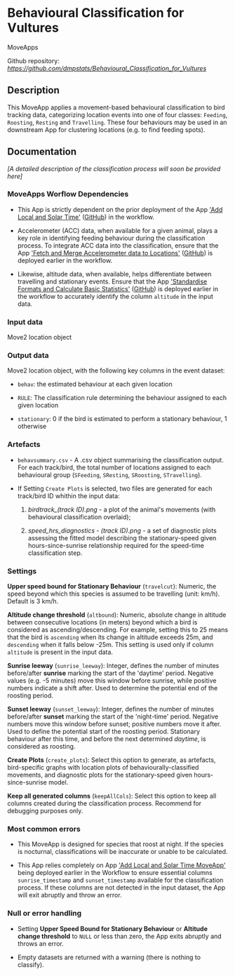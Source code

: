 # Behavioural Classification for Vultures

MoveApps

Github repository: *https://github.com/dmpstats/Behavioural_Classification_for_Vultures*

## Description

This MoveApp applies a movement-based behavioural classification to bird tracking data, categorizing location events into one of four classes: `Feeding`, `Roosting`, `Resting` and `Travelling`. These four behaviours may be used in an downstream App for clustering locations (e.g. to find feeding spots).

## Documentation

*[A detailed description of the classification process will soon be provided here]*


<!-- Behavioural classification is performed on GPS location data with the option to incorporate altitude data. The first stage of classification is based on speed, and predicts one of three behaviours:

-   Speed below the travelling threshold and timestamp within roosting hours: `Roosting`
-   Speed below the travelling threshold and timestamp outside of roosting hours: `Resting`
-   Speed above the travelling threshold: `Travelling`

Roosting hours are determined either by sunrise-sunset data generated previously by the **Add Local and Solar Time** MoveApp (using setting `Use Provided Sunrise Hours = TRUE`) or, alternatively, using the `Start/End of Roosting Hours` settings.

No `Feeding` behaviour is classified within this first stage of classification.

If altitude information is available, reclassification is performed. This requires the input data to contain a column named `altitude` - if not present, please use the [`Standardise Formats and Calculate Basic Statistics`](https://github.com/callumjclarke/Standardise_Formats_and_Calculate_Basic_Statistics.git) MoveApp to rename or create this column. Altitude reclassification is performed as follows:

-   A location that is initially assigned to `Resting` but whose altitude change to the next location is increasing is reclassified to `Travelling`
-   A location that is initially assigned to `Resting` but whose altitude change to the next location is decreasing is reclassified to `Travelling` *if* the next location involves further ascent or descent. Otherwise, it remains `Resting`

`Feeding` behaviour is exclusively classified based on runs of stationary behaviour. Locations within the highest 5th percentile of cumulative time spent stationary are reclassified as `Feeding`.

-->

<!-- ### Future plans -->

<!-- There are additional components to this application that will become available once additional MoveApps are created. -->

<!-- 1.  If non-location (accelerometer data) is available, the app will use this information to distinguish resting behaviour from feeding behaviour and re-classify resting accordingly. This will require the user to add an additional app to the workflow between the pre-processing (`Standardise Formats and Calculate Basic Statistics`) and this classification app.-->

<!-- 2.  Individual based behaviour will be used to ascertain if the behaviour at a given time of day is unusual. This is achieved by using a model for each individual based on speed and time of day to make predictions and locations within the lowest 5th percentile of predicted movement based on time of day will be reclassified as `Feeding`. An app will be published to create these individual models and the output object uploaded manually to the workflow to include it here. -->



### MoveApps Worflow Dependencies

- This App is strictly dependent on the prior deployment of the App ['Add Local and Solar Time'](https://www.moveapps.org/apps/browser/43272925-cd24-466f-bcb9-844a09f1806b) ([GitHub](https://github.com/movestore/Convert-Times)) in the workflow.

- Accelerometer (ACC) data, when available for a given animal, plays a key role in identifying feeding behaviour during the classification process. To integrate ACC data into the classification, ensure that the App ['Fetch and Merge Accelerometer data to Locations'](https://www.moveapps.org/apps/browser/2bf78311-45a3-4d7c-8889-bd211cb38c25) ([GitHub](https://github.com/dmpstats/Fetch_and_Merge_Acceleration_to_Locations)) is deployed earlier in the workflow.

- Likewise, altitude data, when available, helps differentiate between travelling and stationary events. Ensure that the App ['Standardise Formats and Calculate Basic Statistics'](https://www.moveapps.org/apps/browser/301544a1-3cb8-48ce-b8cf-fa9d8535676b) ([GitHub](https://github.com/dmpstats/Standardise_Formats_and_Calculate_Basic_Statistics)) is deployed earlier in the workflow to accurately identify the column `altitude` in the input data.


### Input data

Move2 location object


### Output data

Move2 location object, with the following key columns in the event dataset:

- `behav`: the estimated behaviour at each given location

- `RULE`: The classification rule determining the behaviour assigned to each given location

- `stationary`: 0 if the bird is estimated to perform a stationary behaviour, 1 otherwise



### Artefacts

-   `behavsummary.csv` - A .csv object summarising the classification output. For each track/bird, the total number of locations assigned to each behavioural group (`SFeeding`, `SResting`, `SRoosting`, `STravelling`).

- If Setting `Create Plots` is selected, two files are generated for each track/bird ID whithin the input data:

  1. *birdtrack_(track ID).png* - a plot of the animal's movements (with behavioural classification overlaid);
  
  2. *speed_hrs_diagnostics - (track ID).png* - a set of diagnostic plots assessing the fitted model describing the stationary-speed given hours-since-sunrise relationship required for the speed-time classification step.



### Settings

**Upper speed bound for Stationary Behaviour** (`travelcut`): Numeric, the speed beyond which this species is assumed to be travelling (unit: km/h). Default is 3 km/h.

**Altitude change threshold** (`altbound`): Numeric, absolute change in altitude between consecutive locations (in meters) beyond which a bird is considered as ascending/descending. For example, setting this to 25 means that the bird is `ascending` when its change in altitude exceeds 25m, and `descending` when it falls below -25m. This setting is used only if column `altitude` is present in the input data.

**Sunrise leeway** (`sunrise_leeway`): Integer, defines the number of minutes before/after **sunrise** marking the start of the 'daytime' period. Negative values (e.g. -5 minutes) move this window before sunrise, while positive numbers indicate a shift after. Used to determine the potential end of the roosting period.

**Sunset leeway** (`sunset_leeway`): Integer, defines the number of minutes before/after **sunset** marking the start of the 'night-time' period. Negative numbers move this window before sunset; positive numbers move it after. Used to define the potential start of the roosting period. Stationary behaviour after this time, and before the next determined *daytime*, is considered as roosting.

**Create Plots** (`create_plots`): Select this option to generate, as artefacts, bird-specific graphs with location plots of behaviourally-classified movements, and diagnostic plots for the stationary-speed given hours-since-sunrise model.

**Keep all generated columns** (`keepAllCols`): Select this option to keep all columns created during the classification process. Recommend for debugging purposes only.



<!-- #### Further Considerations
-->


### Most common errors

-   This MoveApp is designed for species that roost at night. If the species is nocturnal, classifications will be inaccurate or unable to be calculated.

-   This App relies completely on App ['Add Local and Solar Time MoveApp'](https://github.com/movestore/Convert-Times/tree/20a1370a9cc3668a2e2034eb49d4155038cb2182) being deployed earlier in the Workflow to ensure essential columns  `sunrise_timestamp` and `sunset_timestamp` available for the classification process. If these columns are not detected in the input dataset, the App will exit abruptly and throw an error.


### Null or error handling

- Setting **Upper Speed Bound for Stationary Behaviour** or **Altitude change threshold** to `NULL` or less than zero, the App exits abruptly and throws an error.

- Empty datasets are returned with a warning (there is nothing to classify).

<!-- -   If an individual has fewer than 10 associated locations within the input data, the second-stage classification is not performed. More data is required for accurate classification, and small datasets can cause inconsistencies during reclassification -->
